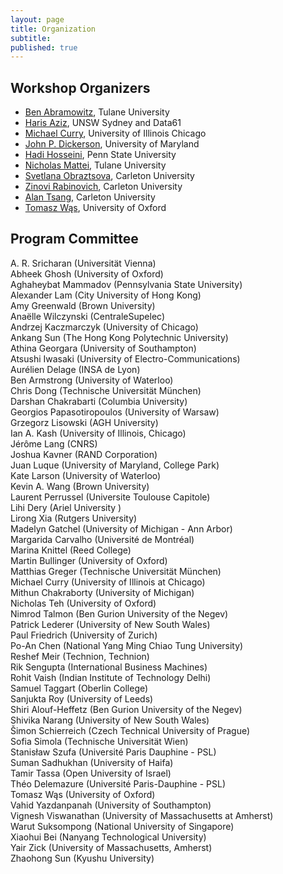```yaml
---
layout: page
title: Organization
subtitle:
published: true
---
```


## Workshop Organizers
* [Ben Abramowitz](https://benabramowitz.github.io/), Tulane University
* [Haris Aziz](https://research.unsw.edu.au/people/associate-professor-haris-aziz), UNSW Sydney and Data61
* [Michael Curry](https://currymj.github.io/), University of Illinois Chicago
* [John P. Dickerson](http://jpdickerson.com/), University of Maryland
* [Hadi Hosseini](https://faculty.ist.psu.edu/hadi/), Penn State University
* [Nicholas Mattei](http://www.nickmattei.net/), Tulane University
* [Svetlana Obraztsova](https://carleton.ca/scs/people/svetlana-obraztsova/), Carleton University
* [Zinovi Rabinovich](https://carleton.ca/scs/people/zinovi-rabinovich/), Carleton University
* [Alan Tsang](https://people.scs.carleton.ca/~alantsang/), Carleton University
* [Tomasz Wąs](https://www.mimuw.edu.pl/~twas/), University of Oxford

## Program Committee
A. R. Sricharan (Universität Vienna)
<br>Abheek Ghosh (University of Oxford)
<br>Aghaheybat Mammadov (Pennsylvania State University)
<br>Alexander Lam (City University of Hong Kong)
<br>Amy Greenwald (Brown University)
<br>Anaëlle Wilczynski (CentraleSupelec)
<br>Andrzej Kaczmarczyk (University of Chicago)
<br>Ankang Sun (The Hong Kong Polytechnic University)
<br>Athina Georgara (University of Southampton)
<br>Atsushi Iwasaki (University of Electro-Communications)
<br>Aurélien Delage (INSA de Lyon)
<br>Ben Armstrong (University of Waterloo)
<br>Chris Dong (Technische Universität München)
<br>Darshan Chakrabarti (Columbia University)
<br>Georgios Papasotiropoulos (University of Warsaw)
<br>Grzegorz Lisowski (AGH University)
<br>Ian A. Kash (University of Illinois, Chicago)
<br>Jérôme Lang (CNRS)
<br>Joshua Kavner (RAND Corporation)
<br>Juan Luque (University of Maryland, College Park)
<br>Kate Larson (University of Waterloo)
<br>Kevin A. Wang (Brown University)
<br>Laurent Perrussel (Universite Toulouse Capitole)
<br>Lihi Dery (Ariel University )
<br>Lirong Xia (Rutgers University)
<br>Madelyn Gatchel (University of Michigan - Ann Arbor)
<br>Margarida Carvalho (Université de Montréal)
<br>Marina Knittel (Reed College)
<br>Martin Bullinger (University of Oxford)
<br>Matthias Greger (Technische Universität München)
<br>Michael Curry (University of Illinois at Chicago)
<br>Mithun Chakraborty (University of Michigan)
<br>Nicholas Teh (University of Oxford)
<br>Nimrod Talmon (Ben Gurion University of the Negev)
<br>Patrick Lederer (University of New South Wales)
<br>Paul Friedrich (University of Zurich)
<br>Po-An Chen (National Yang Ming Chiao Tung University)
<br>Reshef Meir (Technion, Technion)
<br>Rik Sengupta (International Business Machines)
<br>Rohit Vaish (Indian Institute of Technology Delhi)
<br>Samuel Taggart (Oberlin College)
<br>Sanjukta Roy (University of Leeds)
<br>Shiri Alouf-Heffetz (Ben Gurion University of the Negev)
<br>Shivika Narang (University of New South Wales)
<br>Šimon Schierreich (Czech Technical University of Prague)
<br>Sofia Simola (Technische Universität Wien)
<br>Stanisław Szufa (Université Paris Dauphine - PSL)
<br>Suman Sadhukhan (University of Haifa)
<br>Tamir Tassa (Open University of Israel)
<br>Théo Delemazure (Université Paris-Dauphine - PSL)
<br>Tomasz Wąs (University of Oxford)
<br>Vahid Yazdanpanah (University of Southampton)
<br>Vignesh Viswanathan (University of Massachusetts at Amherst)
<br>Warut Suksompong (National University of Singapore)
<br>Xiaohui Bei (Nanyang Technological University)
<br>Yair Zick (University of Massachusetts, Amherst)
<br>Zhaohong Sun (Kyushu University)

<!--
| Name | Institution | 
|----------|-------------|
-->



